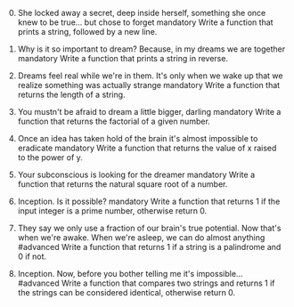 0. She locked away a secret, deep inside herself, something she once knew to be true... but chose to forget
mandatory
Write a function that prints a string, followed by a new line.


1. Why is it so important to dream? Because, in my dreams we are together
mandatory
Write a function that prints a string in reverse.


2. Dreams feel real while we're in them. It's only when we wake up that we realize something was actually strange
mandatory
Write a function that returns the length of a string.


3. You mustn't be afraid to dream a little bigger, darling
mandatory
Write a function that returns the factorial of a given number.


4. Once an idea has taken hold of the brain it's almost impossible to eradicate
mandatory
Write a function that returns the value of x raised to the power of y.


5. Your subconscious is looking for the dreamer
mandatory
Write a function that returns the natural square root of a number.


6. Inception. Is it possible?
mandatory
Write a function that returns 1 if the input integer is a prime number, otherwise return 0.


7. They say we only use a fraction of our brain's true potential. Now that's when we're awake. When we're asleep, we can do almost anything
#advanced
Write a function that returns 1 if a string is a palindrome and 0 if not.


8. Inception. Now, before you bother telling me it's impossible...
#advanced
Write a function that compares two strings and returns 1 if the strings can be considered identical, otherwise return 0.

